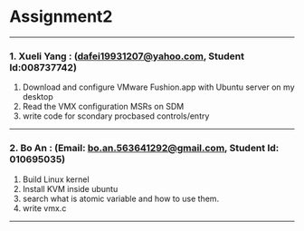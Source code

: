 # Assignment2

---
### 1. Xueli Yang : (dafei19931207@yahoo.com, Student Id:008737742)

1. Download and configure VMware Fushion.app with Ubuntu server on my desktop 
2. Read the VMX configuration MSRs on SDM 
3. write code for scondary procbased controls/entry

---
### 2. Bo An : (Email: bo.an.563641292@gmail.com, Student Id: 010695035)

1. Build Linux kernel 
2. Install KVM inside ubuntu
3. search what is atomic variable and how to use them.
4. write vmx.c

---
